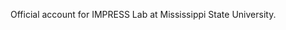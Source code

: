 Official account for IMPRESS Lab at Mississippi State University.

<!---
msuimpress/msuimpress is a ✨ special ✨ repository because its `README.md` (this file) appears on your GitHub profile.
You can click the Preview link to take a look at your changes.
--->
